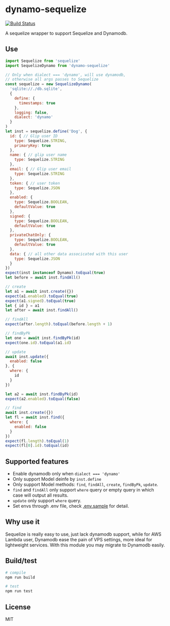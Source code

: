 # dynamo-sequelize

[![Build Status](https://travis-ci.org/zxdong262/dynamo-sequelize.svg?branch=release)](https://travis-ci.org/zxdong262/dynamo-sequelize)

A sequelize wrapper to support Sequelize and Dynamodb.

## Use

```js
import Sequelize from 'sequelize'
import SequelizeDynamo from 'dynamo-sequelize'

// Only when dialect === 'dynamo', will use dynamodb,
// otherwise all args passes to Sequelize
const sequelize = new SequelizeDynamo(
  'sqlite://./db.sqlite',
  {
    define: {
      timestamps: true
    },
    logging: false,
    dialect: 'dynamo'
  }
)
let inst = sequelize.define('Dog', {
  id: { // Glip user ID
    type: Sequelize.STRING,
    primaryKey: true
  },
  name: { // glip user name
    type: Sequelize.STRING
  },
  email: { // Glip user email
    type: Sequelize.STRING
  },
  token: { // user token
    type: Sequelize.JSON
  },
  enabled: {
    type: Sequelize.BOOLEAN,
    defaultValue: true
  },
  signed: {
    type: Sequelize.BOOLEAN,
    defaultValue: true
  },
  privateChatOnly: {
    type: Sequelize.BOOLEAN,
    defaultValue: true
  },
  data: { // all other data associcated with this user
    type: Sequelize.JSON
  }
})
expect(inst instanceof Dynamo).toEqual(true)
let before = await inst.findAll()

// create
let a1 = await inst.create({})
expect(a1.enabled).toEqual(true)
expect(a1.signed).toEqual(true)
let { id } = a1
let after = await inst.findAll()

// findAll
expect(after.length).toEqual(before.length + 1)

// findByPk
let one = await inst.findByPk(id)
expect(one.id).toEqual(a1.id)

// update
await inst.update({
  enabled: false
}, {
  where: {
    id
  }
})

let a2 = await inst.findByPk(id)
expect(a2.enabled).toEqual(false)

// find
await inst.create({})
let fl = await inst.find({
  where: {
    enabled: false
  }
})
expect(fl.length).toEqual(1)
expect(fl[0].id).toEqual(id)
```

## Supported features

- Enable dynamodb only when `dialect === 'dynamo'`
- Only support Model deinfe by `inst.define`
- Only support Model methods: `find`, `findAll`, `create`, `findByPk`, `update`.
- `find` and `findAll` only support `where` query or empty query in which case will output all results.
- `update` only support `where` query.
- Set envs through .env file, check [.env.sample](.env.sample) for detail.

## Why use it

Sequelize is really easy to use, just lack dynamodb support, while for AWS Lambda user, Dynamodb ease the pain of VPS settings, more ideal for lightweight services. With this module you may migrate to Dynamodb easily.

## Build/test

```bash
# compile
npm run build

# test
npm run test
```

## License

MIT
